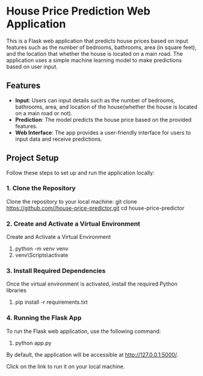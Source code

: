 
# House Price Prediction Web Application

This is a Flask web application that predicts house prices based on input features such as the number of bedrooms, bathrooms, area (in square feet), and the location that whether the house is located on a main road. The application uses a simple machine learning model to make predictions based on user input.

## Features
- **Input**: Users can input details such as the number of bedrooms, bathrooms, area, and location of the house(whether the house is located on a main road or not).
- **Prediction**: The model predicts the house price based on the provided features.
- **Web Interface**: The app provides a  user-friendly interface for users to input data and receive predictions.


## Project Setup

Follow these steps to set up and run the application locally:

### 1. Clone the Repository
Clone the repository to your local machine:
git clone https://github.com//house-price-predictor.git
cd house-price-predictor


### 2. Create and Activate a Virtual Environment
Create and Activate a Virtual Environment
1. python -m venv venv
2. venv\Scripts\activate

### 3. Install Required Dependencies
Once the virtual environment is activated, install the required Python libraries
1. pip install -r requirements.txt


### 4. Running the Flask App
To run the Flask web application, use the following command:
1. python app.py

By default, the application will be accessible at http://127.0.0.1:5000/.

Click on the link to run it on your local machine.
